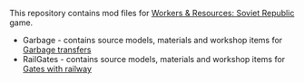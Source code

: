 This repository contains mod files for [Workers & Resources: Soviet Republic](https://store.steampowered.com/app/784150/Workers__Resources_Soviet_Republic/ "Workers & Resources: Soviet Republic") game.

- Garbage - contains source models, materials and workshop items for [Garbage transfers](https://steamcommunity.com/sharedfiles/filedetails/?id=3079679069 "Garbage transfers")
- RailGates - contains source models, materials and workshop items for [Gates with railway](https://steamcommunity.com/sharedfiles/filedetails/?id=2795748604 "Gates with railway")